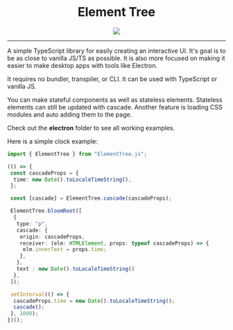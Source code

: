 <h1 align="center">
  Element Tree
</h1>

<p align="center">
<img src="https://i.ibb.co/Hqf8tjz/ettree-jpg.png">
</p>

---

A simple TypeScript library for easily creating an interactive UI. It's goal is to be as close to vanilla JS/TS as possible. It is also more focused on making it easier to make desktop apps with tools like Electron. 

It requires no bundler, transpiler, or CLI. It can be used with TypeScript or vanilla JS. 

You can make stateful components as well as stateless elements. Stateless elements can still be updated with cascade. Another feature is loading CSS modules and auto adding them to the page. 

Check out the **electron** folder to see all working examples. 

Here is a simple clock example: 

```ts
import { ElementTree } from "ElementTree.js";

(() => {
 const cascadeProps = {
  time: new Date().toLocaleTimeString(),
 };

 const [cascade] = ElementTree.cascade(cascadeProps);

 ElementTree.bloomRoot([
  {
   type: "p",
   cascade: {
    origin: cascadeProps,
    receiver: (elm: HTMLElement, props: typeof cascadeProps) => {
     elm.innerText = props.time;
    },
   },
   text : new Date().toLocaleTimeString()
  },
 ]);

 setInterval(() => {
  cascadeProps.time = new Date().toLocaleTimeString();
  cascade();
 }, 1000);
})();


```





